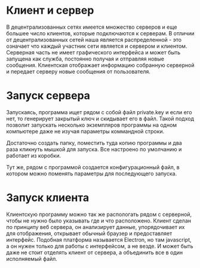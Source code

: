# Клиент и сервер

В децентрализованных сетях имеется множество серверов и
еще большее число клиентов, которые подключаются к серверам.
В отличии от децентрализованных сетей наша является
распределенной - это означает что каждый участник сети
является и сервером и клиентом.
Серверная часть не имеет графического интерфейса и может быть запущена как
служба, постоянно получая и отправляя новые сообщения.
Клиентская отображает информацию собранную серверной и передает серверу новые
сообщения от пользователя.

# Запуск сервера

Запускаясь, программа ищет рядом с собой файл private.key и
если его нет, то генерирует закрытый ключ и скидывает его в файл.
Такой подход позволит запускать несколько экземпляров программы
на одном компьютере даже не изучая параметры коммандной строки.

Достаточно создать папку, поместить туда копию программы и два
раза кликнуть мышкой для запуска. Все настроено по умолчанию и
работает из коробки.

Тут же, рядом с программой создается конфигурационный файл,
в котором можно поменять параметры для последующего запуска.

# Запуск клиента

Клиентскую программу можно так же распологать рядом с серверной,
чтобы не нужно было указывать где и что расположено.
Клиент сделан по принципу веб сервера, он анализирует данные,
упорядочивает их для отображения, открывает обычный браузер и
предоставляет интерфейс. Подобная платформа называется Electron,
но там javascript, а он нужен только для работы с интерфейсом,
а не везде. И может быть даже не стоит отделять клиент от сервера,
а объединить все в один исполняемый файл.
